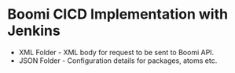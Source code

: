<h1> Boomi CICD Implementation with Jenkins </h1>
<ul>
  <li>XML Folder -  XML body for request to be sent to Boomi API. </li>
  <li>JSON Folder - Configuration details for packages, atoms etc.</li>
 </ul>
 
